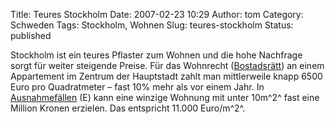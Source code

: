 Title: Teures Stockholm
Date: 2007-02-23 10:29
Author: tom
Category: Schweden
Tags: Stockholm, Wohnen
Slug: teures-stockholm
Status: published

Stockholm ist ein teures Pflaster zum Wohnen und die hohe Nachfrage
sorgt für weiter steigende Preise. Für das Wohnrecht
([Bostadsrätt](http://www.fiket.de/2006/05/28/wort-der-woche-bostadsraett/))
an einem Appartement im Zentrum der Hauptstadt zahlt man mittlerweile
knapp 6500 Euro pro Quadratmeter – fast 10% mehr als vor einem Jahr. In
[Ausnahmefällen](http://www.thelocal.se/6495/20070222/) (E) kann eine
winzige Wohnung mit unter 10m^2^ fast eine Million Kronen erzielen. Das
entspricht 11.000 Euro/m^2^.


